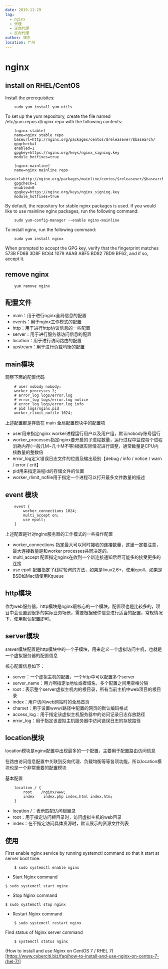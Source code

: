 ```yaml
---
date: 2019-11-29
tag: 
  - nginx
  - 代理
  - 正向代理
  - 反向代理
author: 锦东
location: 广州 
---
```


# nginx

## install on RHEL/CentOS

Install the prerequisites:

```
    sudo yum install yum-utils
```

To set up the yum repository, create the file named /etc/yum.repos.d/nginx.repo with the following contents:

```
    [nginx-stable]
    name=nginx stable repo
    baseurl=http://nginx.org/packages/centos/$releasever/$basearch/
    gpgcheck=1
    enabled=1
    gpgkey=https://nginx.org/keys/nginx_signing.key
    module_hotfixes=true

    [nginx-mainline]
    name=nginx mainline repo
    baseurl=http://nginx.org/packages/mainline/centos/$releasever/$basearch/
    gpgcheck=1
    enabled=0
    gpgkey=https://nginx.org/keys/nginx_signing.key
    module_hotfixes=true
```

By default, the repository for stable nginx packages is used. If you would like to use mainline nginx packages, run the following command:

```
    sudo yum-config-manager --enable nginx-mainline
```

To install nginx, run the following command:

```
    sudo yum install nginx
```

When prompted to accept the GPG key, verify that the fingerprint matches 573B FD6B 3D8F BC64 1079 A6AB ABF5 BD82 7BD9 BF62, and if so, accept it.


## remove nginx

```
    yum remove nginx
```


## 配置文件

- main：用于进行nginx全局信息的配置
- events：用于nginx工作模式的配置
- http：用于进行http协议信息的一些配置
- server：用于进行服务器访问信息的配置
- location：用于进行访问路由的配置
- upstream：用于进行负载均衡的配置

## main模块

观察下面的配置代码

```
    # user nobody nobody;
    worker_processes 2;
    # error_log logs/error.log
    # error_log logs/error.log notice
    # error_log logs/error.log info
    # pid logs/nginx.pid
    worker_rlimit_nofile 1024;
```

上述配置都是存放在 main 全局配置模块中的配置项

- user用来指定nginx worker进程运行用户以及用户组，默认nobody账号运行
- worker_processes指定nginx要开启的子进程数量，运行过程中监控每个进程消耗内存(一般几M~几十M不等)根据实际情况进行调整，通常数量是CPU内核数量的整数倍
- error_log定义错误日志文件的位置及输出级别【debug / info / notice / warn / error / crit】
- pid用来指定进程id的存储文件的位置
- worker_rlimit_nofile用于指定一个进程可以打开最多文件数量的描述

## event 模块

```
    event {
        worker_connections 1024;
        multi_accept on;
        use epoll;
    }
```

上述配置是针对nginx服务器的工作模式的一些操作配置

- worker_connections 指定最大可以同时接收的连接数量，这里一定要注意，最大连接数量是和worker processes共同决定的。
- multi_accept 配置指定nginx在收到一个新连接通知后尽可能多的接受更多的连接
- use epoll 配置指定了线程轮询的方法，如果是linux2.6+，使用epoll，如果是BSD如Mac请使用Kqueue

## http模块

作为web服务器，http模块是nginx最核心的一个模块，配置项也是比较多的，项目中会设置到很多的实际业务场景，需要根据硬件信息进行适当的配置，常规情况下，使用默认配置即可。

## server模块

srever模块配置是http模块中的一个子模块，用来定义一个虚拟访问主机，也就是一个虚拟服务器的配置信息

核心配置信息如下：

- server：一个虚拟主机的配置，一个http中可以配置多个server
- server_name：用力啊指定ip地址或者域名，多个配置之间用空格分隔
- root：表示整个server虚拟主机内的根目录，所有当前主机中web项目的根目录
- index：用户访问web网站时的全局首页
- charset：用于设置www/路径中配置的网页的默认编码格式
- access_log：用于指定该虚拟主机服务器中的访问记录日志存放路径
- error_log：用于指定该虚拟主机服务器中访问错误日志的存放路径

## location模块

location模块是nginx配置中出现最多的一个配置，主要用于配置路由访问信息

在路由访问信息配置中关联到反向代理、负载均衡等等各项功能，所以location模块也是一个非常重要的配置模块

基本配置

```
    location / {
        root    /nginx/www;
        index    index.php index.html index.htm;
    }
```

- location /：表示匹配访问根目录
- root：用于指定访问根目录时，访问虚拟主机的web目录
- index：在不指定访问具体资源时，默认展示的资源文件列表

## 使用

First enable nginx service by running systemctl command so that it start at server boot time:

```
    $ sudo systemctl enable nginx
```

- Start Nginx command

```
$ sudo systemctl start nginx
```

- Stop Nginx command

```
$ sudo systemctl stop nginx
```

- Restart Nginx command

```
    $ sudo systemctl restart nginx
```

Find status of Nginx server command

```
    $ systemctl status nginx
```

(How to install and use Nginx on CentOS 7 / RHEL 7)[https://www.cyberciti.biz/faq/how-to-install-and-use-nginx-on-centos-7-rhel-7/]
